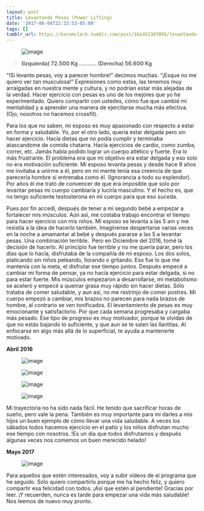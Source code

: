 ```yaml
---
layout: post
title: Levantando Pesas (Power Lifting)
date: '2017-06-04T22:23:53-05:00'
tags: []
tumblr_url: https://karemclark.tumblr.com/post/161452307056/levantando-pesas-power-lifting
---
```

<figure data-orig-width="1620" data-orig-height="2250" class="tmblr-full"><img src="https://64.media.tumblr.com/21024b560ef3d5deaf8481118e48e240/tumblr_inline_or21esRamf1t4qra9_540.jpg" alt="image" data-orig-width="1620" data-orig-height="2250"></figure>

> **(Izquierda) 72.500 Kg ………. (Derecha) 56.600 Kg**

“!Si levanto pesas, voy a parecer hombre!” decimos muchas. “¡Esque no me quiero ver tan musculosa!” Expresiones como estas, las tenemos muy arraigadas en nuestra mente y cultura, y no podrían estar más alejadas de la verdad. Hacer ejercicio con pesas es uno de los mejores que yo he experimentado. Quiero compartir con ustedes, cómo fue que cambié mi mentalidad y a aprender una manera de ejercitarse mucha más efectiva. (Ojo, nosotros no hacemos crossfit).

Para los que no saben, mi esposo es muy apasionado con respecto a estar en forma y saludable. Yo, por el otro lado, quería estar delgada pero sin hacer ejercicio. Hacía dietas que no podía cumplir y terminaba atascandome de comida chatarra. Hacía ejercicios de cardio, como zumba, correr, etc. Jamás había podido lograr un cuerpo atlético y fuerte. Era lo más frustrante. El problema era que mi objetivo era estar delgada y eso solo no era motivación suficiente. Mi esposo levanta pesas y desde hace 9 años me invitaba a unirme a él, pero en mi mente tenía esa creencia de que parecería hombre si entrenaba como él. (Ignorancia a todo su esplendor). Por años él me trató de convencer de que era imposible que solo por levantar pesas mi cuerpo cambiaría y luciría masculino. Y el hecho es, que no tengo suficiente testosterona en mi cuerpo para que eso suceda.

Pues por fin accedí, después de tener a mi segundo bebé a empezar a fortalecer mis músculos. Aún así, me costaba trabajo encontrar el tiempo para hacer ejercicio con mis niños. Mi esposo se levanta a las 5 am y me resistía a la idea de hacerlo también. Imagínense despertarse varias veces en la noche a amamantar al bebé y después pararse a las 5 a levantar pesas. Una combinación terrible. &nbsp;Pero en Diciembre del 2016, tomé la decisión de hacerlo. Al principio fue terrible y no me quería parar, pero los días que lo hacía, disfrutaba de la compañía de mi esposo. Los dos solos, platicando sin niños peleando, llorando o gritando. Eso fue lo que me mantenía con la meta, el disfrutar ese tiempo juntos. Después empecé a cambiar mi forma de pensar, ya no hacía ejercicio para estar delgada, si no para estar fuerte. Mis músculos empezaron a desarrollarse, mi metabolismo se aceleró y empecé a quemar grasa muy rápido sin hacer dietas. Sólo trataba de comer saludable, y aun así, no me restrinjo de comer postres. Mi cuerpo empezó a cambiar, mis brazos no parecen para nada brazos de hombre, al contrario se ven tonificados. El levantamiento de pesas es muy emocionante y satisfactorio. Por que cada semana progresaba y cargaba más pesado. Ese tipo de progreso es muy motivador, porque te olvidas de que no estás bajando lo suficiente, y que aun se te salen las llantitas. Al enfocarse en algo más allá de lo superficial, te ayuda a mantenerte motivado.

**Abril 2016**

<figure data-orig-width="5184" data-orig-height="3456" class="tmblr-full"><img src="https://64.media.tumblr.com/10688990b9105f28023d41892bd3f9c5/tumblr_inline_or21ri4kmL1t4qra9_540.jpg" alt="image" data-orig-width="5184" data-orig-height="3456"></figure><figure data-orig-width="5184" data-orig-height="3456" class="tmblr-full"><img src="https://64.media.tumblr.com/07e28e9d7de88b7afcec55d476f98dc9/tumblr_inline_or21v4MPfC1t4qra9_540.jpg" alt="image" data-orig-width="5184" data-orig-height="3456"></figure><figure data-orig-width="5184" data-orig-height="3456" class="tmblr-full"><img src="https://64.media.tumblr.com/0915d930d806ab5175e27ed57b162875/tumblr_inline_or21xlAQZ31t4qra9_540.jpg" alt="image" data-orig-width="5184" data-orig-height="3456"></figure><figure data-orig-width="5184" data-orig-height="3456" class="tmblr-full"><img src="https://64.media.tumblr.com/b2e899843dad7ef03b38daad4fa9886f/tumblr_inline_or21z7OzKG1t4qra9_540.jpg" alt="image" data-orig-width="5184" data-orig-height="3456"></figure>

Mi trayectoria no ha sido nada fácil. He tenido que sacrificar horas de sueño, pero vale la pena. También es muy importante para mi darles a mis hijos un buen ejemplo de cómo llevar una vida saludable. A veces los sábados todos hacemos ejercicio en el patio y los niños disfrutan mucho ese tiempo con nosotros. !Es un dia que todos disfrutamos y después algunas veces nos comemos un buen merecido helado!

**Mayo 2017** &nbsp;

<figure data-orig-width="2448" data-orig-height="3264" class="tmblr-full"><img src="https://64.media.tumblr.com/762c8247226b306d9859ae27240a5943/tumblr_inline_or22arnzBE1t4qra9_540.jpg" alt="image" data-orig-width="2448" data-orig-height="3264"></figure>

Para aquellos que estén interesados, voy a subir videos de el programa que he seguido. Sólo quiero compartirlo porque me ha hecho feliz, y quiero compartir esa felicidad con todos. ¡Así que estén al pendiente! Gracias por leer. ¡Y recuerden, nunca es tarde para empezar una vida más saludable! Nos leemos de nuevo muy pronto.

